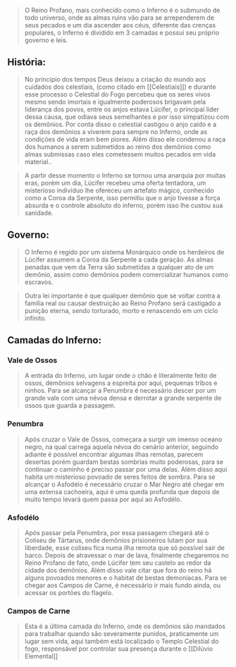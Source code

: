 > O Reino Profano, mais conhecido como o Inferno é o submundo de todo universo, onde as almas ruins vão para se arrependerem de seus pecados e um dia ascender aos céus, diferente das crenças populares, o Inferno é dividido em 3 camadas e possui seu próprio governo e leis.

## História:

> No princípio dos tempos Deus deixou a criação do mundo aos cuidados dos celestiais, (como citado em [[Celestiais]]) e durante esse processo o Celestial do Fogo percebeu que os seres vivos mesmo sendo imortais e igualmente poderosos brigavam pela liderança dos povos, entre os anjos estava Lúcifer, o principal líder dessa causa, que odiava seus semelhantes e por isso simpatizou com os demônios. Por conta disso o celestial castigou o anjo caído e a raça dos demônios a viverem para sempre no Inferno, onde as condições de vida eram bem piores. Além disso ele condenou a raça dos humanos a serem submetidos ao reino dos demônios como almas submissas caso eles cometessem muitos pecados em vida material..

> A partir desse momento o Inferno se tornou uma anarquia por muitas eras, porém um dia, Lúcifer recebeu uma oferta tentadora, um misterioso indivíduo lhe ofereceu um artefato mágico, conhecido como a Coroa da Serpente, isso permitiu que o anjo tivesse a força absurda e o controle absoluto do inferno, porém isso lhe custou sua sanidade. 


## Governo:

> O Inferno é regido por um sistema Monárquico onde os herdeiros de Lúcifer assumem a Coroa da Serpente a cada geração. As almas penadas que vem da Terra são submetidas a qualquer ato de um demônio, assim como demônios podem comercializar humanos como escravos. 

> Outra lei importante é que qualquer demônio que se voltar contra a família real ou causar destruição ao Reino Profano será castigado a punição eterna, sendo torturado, morto e renascendo em um ciclo infinito.

## Camadas do Inferno:

### Vale de Ossos
> A entrada do Inferno, um lugar onde o chão é literalmente feito de ossos, demônios selvagens a espreita por aqui, pequenas tribos e ninhos. Para se alcançar a Penumbra é necessário descer por um grande vale com uma névoa densa e derrotar a grande serpente de ossos que guarda a passagem.
### Penumbra
> Após cruzar o Vale de Ossos, começara a surgir um imenso oceano negro, na qual carrega aquela névoa do cenário anterior, seguindo adiante é possível encontrar algumas ilhas remotas, parecem desertas porém guardam bestas sombrias muito poderosas, para se continuar o caminho é preciso passar por uma delas. Além disso aqui habita um misterioso povoado de seres feitos de sombra. Para se alcançar o Asfodélo é necessário cruzar o Mar Negro até chegar em uma extensa cachoeira, aqui é uma queda profunda que depois de muito tempo levará quem passa por aqui ao Asfodélo.

### Asfodélo

> Após passar pela Penumbra, por essa passagem chegará até o Coliseu de Tártarus, onde demônios prisioneiros lutam por sua liberdade, esse coliseu fica numa ilha remota que só possível sair de barco. Depois de atravessar o mar de lava, finalmente chegaremos no Reino Profano de fato, onde Lúcifer tem seu castelo ao redor da cidade dos demônios. Além disso vale citar que fora do reino há alguns povoados menores e o habitat de bestas demoníacas. Para se chegar aos Campos de Carne, é necessário ir mais fundo ainda, ou acessar os portões do flagelo.

### Campos de Carne

> Esta é a última camada do Inferno, onde os demônios são mandados para trabalhar quando são severamente punidos, praticamente um lugar sem vida, aqui também está localizado o Templo Celestial do fogo, responsável por controlar sua presença durante o [[Dilúvio Elemental]]
